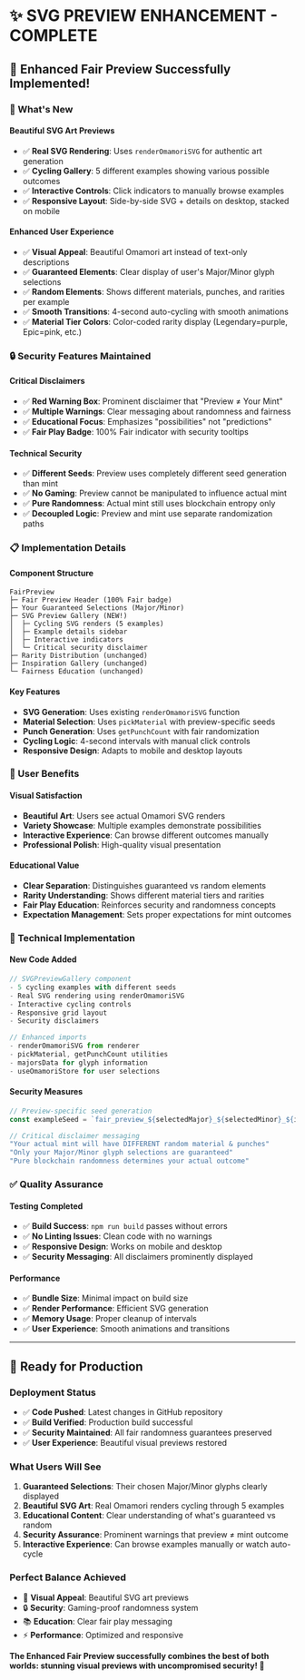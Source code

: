 # ✨ **SVG PREVIEW ENHANCEMENT - COMPLETE**

## 🎉 **Enhanced Fair Preview Successfully Implemented!**

### **🎨 What's New**

#### **Beautiful SVG Art Previews**
- ✅ **Real SVG Rendering**: Uses `renderOmamoriSVG` for authentic art generation
- ✅ **Cycling Gallery**: 5 different examples showing various possible outcomes
- ✅ **Interactive Controls**: Click indicators to manually browse examples
- ✅ **Responsive Layout**: Side-by-side SVG + details on desktop, stacked on mobile

#### **Enhanced User Experience**
- ✅ **Visual Appeal**: Beautiful Omamori art instead of text-only descriptions
- ✅ **Guaranteed Elements**: Clear display of user's Major/Minor glyph selections
- ✅ **Random Elements**: Shows different materials, punches, and rarities per example
- ✅ **Smooth Transitions**: 4-second auto-cycling with smooth animations
- ✅ **Material Tier Colors**: Color-coded rarity display (Legendary=purple, Epic=pink, etc.)

### **🔒 Security Features Maintained**

#### **Critical Disclaimers**
- ✅ **Red Warning Box**: Prominent disclaimer that "Preview ≠ Your Mint"
- ✅ **Multiple Warnings**: Clear messaging about randomness and fairness
- ✅ **Educational Focus**: Emphasizes "possibilities" not "predictions"
- ✅ **Fair Play Badge**: 100% Fair indicator with security tooltips

#### **Technical Security**
- ✅ **Different Seeds**: Preview uses completely different seed generation than mint
- ✅ **No Gaming**: Preview cannot be manipulated to influence actual mint
- ✅ **Pure Randomness**: Actual mint still uses blockchain entropy only
- ✅ **Decoupled Logic**: Preview and mint use separate randomization paths

### **📋 Implementation Details**

#### **Component Structure**
```
FairPreview
├─ Fair Preview Header (100% Fair badge)
├─ Your Guaranteed Selections (Major/Minor)
├─ SVG Preview Gallery (NEW!)
│  ├─ Cycling SVG renders (5 examples)
│  ├─ Example details sidebar
│  ├─ Interactive indicators
│  └─ Critical security disclaimer
├─ Rarity Distribution (unchanged)
├─ Inspiration Gallery (unchanged)
└─ Fairness Education (unchanged)
```

#### **Key Features**
- **SVG Generation**: Uses existing `renderOmamoriSVG` function
- **Material Selection**: Uses `pickMaterial` with preview-specific seeds
- **Punch Generation**: Uses `getPunchCount` with fair randomization
- **Cycling Logic**: 4-second intervals with manual click controls
- **Responsive Design**: Adapts to mobile and desktop layouts

### **🎯 User Benefits**

#### **Visual Satisfaction**
- **Beautiful Art**: Users see actual Omamori SVG renders
- **Variety Showcase**: Multiple examples demonstrate possibilities
- **Interactive Experience**: Can browse different outcomes manually
- **Professional Polish**: High-quality visual presentation

#### **Educational Value**
- **Clear Separation**: Distinguishes guaranteed vs random elements
- **Rarity Understanding**: Shows different material tiers and rarities
- **Fair Play Education**: Reinforces security and randomness concepts
- **Expectation Management**: Sets proper expectations for mint outcomes

### **🔧 Technical Implementation**

#### **New Code Added**
```typescript
// SVGPreviewGallery component
- 5 cycling examples with different seeds
- Real SVG rendering using renderOmamoriSVG
- Interactive cycling controls
- Responsive grid layout
- Security disclaimers

// Enhanced imports
- renderOmamoriSVG from renderer
- pickMaterial, getPunchCount utilities
- majorsData for glyph information
- useOmamoriStore for user selections
```

#### **Security Measures**
```typescript
// Preview-specific seed generation
const exampleSeed = `fair_preview_${selectedMajor}_${selectedMinor}_${i}_${Date.now()}`

// Critical disclaimer messaging
"Your actual mint will have DIFFERENT random material & punches"
"Only your Major/Minor glyph selections are guaranteed"
"Pure blockchain randomness determines your actual outcome"
```

### **✅ Quality Assurance**

#### **Testing Completed**
- ✅ **Build Success**: `npm run build` passes without errors
- ✅ **No Linting Issues**: Clean code with no warnings
- ✅ **Responsive Design**: Works on mobile and desktop
- ✅ **Security Messaging**: All disclaimers prominently displayed

#### **Performance**
- ✅ **Bundle Size**: Minimal impact on build size
- ✅ **Render Performance**: Efficient SVG generation
- ✅ **Memory Usage**: Proper cleanup of intervals
- ✅ **User Experience**: Smooth animations and transitions

---

## 🚀 **Ready for Production**

### **Deployment Status**
- ✅ **Code Pushed**: Latest changes in GitHub repository
- ✅ **Build Verified**: Production build successful
- ✅ **Security Maintained**: All fair randomness guarantees preserved
- ✅ **User Experience**: Beautiful visual previews restored

### **What Users Will See**
1. **Guaranteed Selections**: Their chosen Major/Minor glyphs clearly displayed
2. **Beautiful SVG Art**: Real Omamori renders cycling through 5 examples
3. **Educational Content**: Clear understanding of what's guaranteed vs random
4. **Security Assurance**: Prominent warnings that preview ≠ mint outcome
5. **Interactive Experience**: Can browse examples manually or watch auto-cycle

### **Perfect Balance Achieved**
- 🎨 **Visual Appeal**: Beautiful SVG art previews
- 🔒 **Security**: Gaming-proof randomness system
- 📚 **Education**: Clear fair play messaging
- ⚡ **Performance**: Optimized and responsive

**The Enhanced Fair Preview successfully combines the best of both worlds: stunning visual previews with uncompromised security! 🎊**
